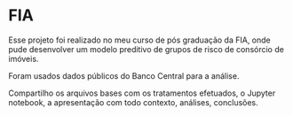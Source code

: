 # FIA
Esse projeto foi realizado no meu curso de pós graduação da FIA, onde pude desenvolver um modelo preditivo de grupos de risco de consórcio de imóveis.

Foram usados dados públicos do Banco Central para a análise.

Compartilho os arquivos bases com os tratamentos efetuados, o Jupyter notebook, a apresentação com todo contexto, análises, conclusões.

